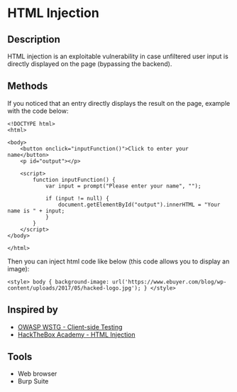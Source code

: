 # HTML Injection

## Description

HTML injection is an exploitable vulnerability in case unfiltered user input is directly displayed on the page (bypassing the backend).

## Methods

If you noticed that an entry directly displays the result on the page, example with the code below:

```
<!DOCTYPE html>
<html>

<body>
    <button onclick="inputFunction()">Click to enter your name</button>
    <p id="output"></p>

    <script>
        function inputFunction() {
            var input = prompt("Please enter your name", "");

            if (input != null) {
                document.getElementById("output").innerHTML = "Your name is " + input;
            }
        }
    </script>
</body>

</html>
```

Then you can inject html code like below (this code allows you to display an image):

```
<style> body { background-image: url('https://www.ebuyer.com/blog/wp-content/uploads/2017/05/hacked-logo.jpg'); } </style>
```

## Inspired by

- [OWASP WSTG - Client-side Testing](https://owasp.org/www-project-web-security-testing-guide/latest/4-Web_Application_Security_Testing/11-Client-side_Testing/)
- [HackTheBox Academy - HTML Injection](https://academy.hackthebox.com/module/75/section/757)

## Tools

- Web browser
- Burp Suite
